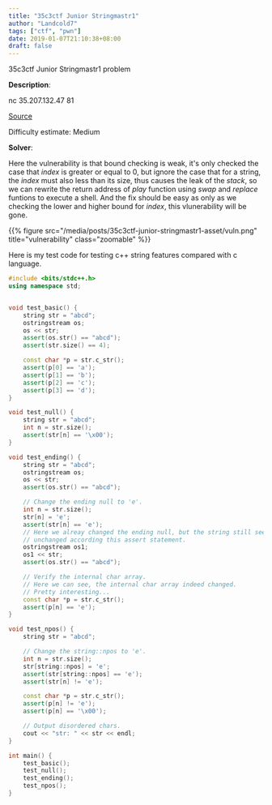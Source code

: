 ```yaml
---
title: "35c3ctf Junior Stringmastr1"
author: "Landcold7"
tags: ["ctf", "pwn"]
date: 2019-01-07T21:10:38+08:00
draft: false
---
```


35c3ctf Junior Stringmastr1 problem

<!--more-->

**Description**:

nc 35.207.132.47 81

[Source](https://gist.github.com/landcold7/97a4189b334a915bec2d4b199ba401ab)

Difficulty estimate: Medium



**Solver**:

Here the vulnerability is that bound checking is weak, it's only checked the case that *index* is greater or equal to 0, but ignore the case that for a string, the *index* must also less than its size, thus causes the leak of the *stack*, so we can rewrite the return address of *play* function using *swap* and *replace* funtions to execute a shell. And the fix should be easy as only as we checking the lower and higher bound for *index*, this vlunerability will be gone.

{{% figure src="/media/posts/35c3ctf-junior-stringmastr1-asset/vuln.png"  title="vulnerability" class="zoomable" %}}



Here is my test code for testing c++ string features compared with c language.

```c++
#include <bits/stdc++.h>
using namespace std;


void test_basic() {
    string str = "abcd";
    ostringstream os;
    os << str;
    assert(os.str() == "abcd");
    assert(str.size() == 4);

    const char *p = str.c_str();
    assert(p[0] == 'a');
    assert(p[1] == 'b');
    assert(p[2] == 'c');
    assert(p[3] == 'd');
}

void test_null() {
    string str = "abcd";
    int n = str.size();
    assert(str[n] == '\x00');
}

void test_ending() {
    string str = "abcd";
    ostringstream os;
    os << str;
    assert(os.str() == "abcd");

    // Change the ending null to 'e'.
    int n = str.size();
    str[n] = 'e';
    assert(str[n] == 'e');
    // Here we alreay changed the ending null, but the string still seems
    // unchanged according this assert statement.
    ostringstream os1;
    os1 << str;
    assert(os.str() == "abcd");

    // Verify the internal char array.
    // Here we can see, the internal char array indeed changed.
    // Pretty interesting...
    const char *p = str.c_str();
    assert(p[n] == 'e');
}

void test_npos() {
    string str = "abcd";

    // Change the string::npos to 'e'.
    int n = str.size();
    str[string::npos] = 'e';
    assert(str[string::npos] == 'e');
    assert(str[n] != 'e');

    const char *p = str.c_str();
    assert(p[n] != 'e');
    assert(p[n] == '\x00');

    // Output disordered chars.
    cout << "str: " << str << endl;
}

int main() {
    test_basic();
    test_null();
    test_ending();
    test_npos();
}


```




